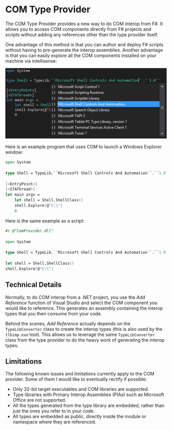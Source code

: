 # COM Type Provider

The COM Type Provider provides a new way to do COM interop from F#. It allows you to access COM components directly from F# projects and scripts without adding any references other than the type provider itself.

One advantage of this method is that you can author and deploy F# scripts without having to pre-generate the interop assemblies. Another advantage is that you can easily explore all the COM components installed on your machine via intellisense:

![Visual Studio Intellisense Example](sample-dark.png)

Here is an example program that uses COM to launch a Windows Explorer window:

``` fsharp
open System

type Shell = TypeLib.``Microsoft Shell Controls And Automation``.``1.0``

[<EntryPoint>]
[<STAThread>]
let main argv =
    let shell = Shell.ShellClass()
    shell.Explore(@"C:\")
    0
```

Here is the same example as a script:

``` fsharp
#r @"ComProvider.dll"

open System

type Shell = TypeLib.``Microsoft Shell Controls And Automation``.``1.0``

let shell = Shell.ShellClass()
shell.Explore(@"C:\")
```

## Technical Details

Normally, to do COM interop from a .NET project, you use the _Add Reference_ function of Visual Studio and select the COM component you would like to reference. This generates an assembly containing the interop types that you then consume from your code.

Behind the scenes, _Add Reference_ actually depends on the `TypeLibConverter` class to create the interop types (this is also used by the `tlbimp.exe` tool). This allows us to leverage the same `TypeLibConverter` class from the type provider to do the heavy work of generating the interop types.

## Limitations

The following known issues and limitations currently apply to the COM provider. Some of them I would like to eventually rectify if possible:

* Only 32-bit target executables and COM libraries are supported.
* Type libraries with Primary Interop Assemblies (PIAs) such as Microsoft Office are not supported.
* All the types generated from the type library are embedded, rather than just the ones you refer to in your code.
* All types are embedded as public, directly inside the module or namespace where they are referenced.
